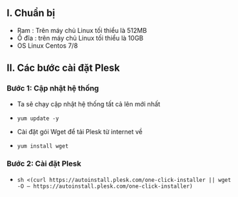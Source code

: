 ## I. Chuẩn bị
- Ram : Trên máy chủ Linux tối thiểu là 512MB
- Ổ đĩa : trên máy chủ Linux tối thiểu là 10GB
- OS Linux Centos 7/8

## II. Các bước cài đặt Plesk 
### Bước 1: Cập nhật hệ thống
- Ta sẽ chạy cập nhật hệ thống tất cả lên mới nhất
- `yum update -y`

- Cài đặt gói Wget để tải Plesk từ internet về
- `yum install wget`

### Bước 2: Cài đặt Plesk 
- `sh <(curl https://autoinstall.plesk.com/one-click-installer || wget -O – https://autoinstall.plesk.com/one-click-installer)`


